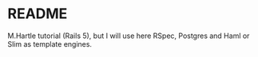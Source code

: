 # README


M.Hartle tutorial (Rails 5), but I will use here RSpec, Postgres and Haml or Slim as template engines.

